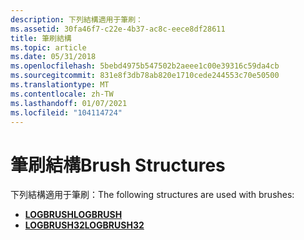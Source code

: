 ```yaml
---
description: 下列結構適用于筆刷：
ms.assetid: 30fa46f7-c22e-4b37-ac8c-eece8df28611
title: 筆刷結構
ms.topic: article
ms.date: 05/31/2018
ms.openlocfilehash: 5bebd4975b547502b2aeee1c00e39316c59da4cb
ms.sourcegitcommit: 831e8f3db78ab820e1710cede244553c70e50500
ms.translationtype: MT
ms.contentlocale: zh-TW
ms.lasthandoff: 01/07/2021
ms.locfileid: "104114724"
---
```

# <a name="brush-structures"></a><span data-ttu-id="a40d8-103">筆刷結構</span><span class="sxs-lookup"><span data-stu-id="a40d8-103">Brush Structures</span></span>

<span data-ttu-id="a40d8-104">下列結構適用于筆刷：</span><span class="sxs-lookup"><span data-stu-id="a40d8-104">The following structures are used with brushes:</span></span>

-   [<span data-ttu-id="a40d8-105">**LOGBRUSH**</span><span class="sxs-lookup"><span data-stu-id="a40d8-105">**LOGBRUSH**</span></span>](/windows/win32/api/wingdi/ns-wingdi-logbrush)
-   [<span data-ttu-id="a40d8-106">**LOGBRUSH32**</span><span class="sxs-lookup"><span data-stu-id="a40d8-106">**LOGBRUSH32**</span></span>](/windows/win32/api/wingdi/ns-wingdi-logbrush32)

 

 



